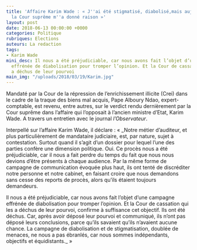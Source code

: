 ```yaml
---
title: 'Affaire Karim Wade : « J''ai été stigmatisé, diabolisé,mais aujourd''hui,
  la Cour suprême m''a donné raison »'
layout: post
date: 2018-06-13 00:00:00 +0000
categories: Politique
rubriques: Elections
auteurs: La redaction
tags:
- Karim Wade
mini_desc: Il nous a été préjudiciable, car nous avons fait l’objet d’une campagne
  effrénée de diabolisation pour tromper l’opinion. Et la Cour de cassation qui les
  a déchus de leur pourvoi
main_img: "/uploads/2018/03/19/Karim.jpg"
---
```

Mandaté par la Cour de la répression de l’enrichissement illicite (Crei) dans le cadre de la traque des biens mal acquis, Pape Alboury Ndao, expert-comptable, est revenu, entre autres, sur le verdict rendu dernièrement par la Cour suprême dans l’affaire qui l’opposait à l’ancien ministre d’Etat, Karim Wade. A travers un entretien avec le journal _l’Observateur_.   
  
Interpellé sur l’affaire Karim Wade, il déclare : « _Notre métier d’auditeur, et plus particulièrement de mandataire judiciaire, est, par nature, sujet à contestation. Surtout quand il s’agit d’un dossier pour lequel l’une des parties confère une dimension politique. Oui. Ce procès nous a été préjudiciable, car il nous a fait perdre du temps du fait que nous nous devions d’être présents à chaque audience. Par la même forme de campagne de communication évoquée plus haut, ils ont tenté de discréditer notre personne et notre cabinet, en faisant croire que nous demandons sans cesse des reports de procès, alors qu’ils étaient toujours demandeurs.   
  
Il nous a été préjudiciable, car nous avons fait l’objet d’une campagne effrénée de diabolisation pour tromper l’opinion. Et la Cour de cassation qui les a déchus de leur pourvoi, confirme à suffisance cet objectif. Ils ont été déchus. Car, après avoir déposé leur pourvoi et communiqué, ils n’ont pas déposé leurs conclusions, parce qu’ils savaient qu’ils n’avaient aucune chance. La campagne de diabolisation et de stigmatisation, doublée de menaces, ne nous a pas ébranlés, car nous sommes indépendants, objectifs et équidistants._ »